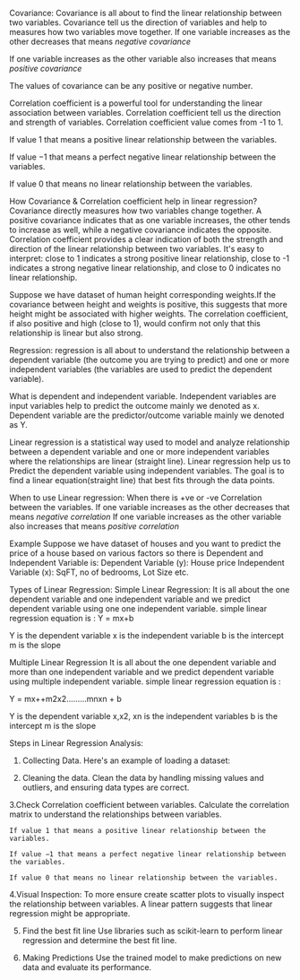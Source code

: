 Covariance: 
Covariance is all about to find the linear relationship between two variables. Covariance tell us the direction of variables and help to measures how two variables move together.
If one variable increases as the other decreases that means *negative covariance*

If one variable increases as the other variable also increases that means *positive covariance*


The values of covariance can be any positive or negative number.


Correlation coefficient is a powerful tool for understanding the linear association between variables. Correlation coefficient tell us the direction and strength of variables.
Correlation coefficient value comes from -1 to 1.

If value 1 that means a positive linear relationship between the variables.

If value −1 that means a perfect negative linear relationship between the variables.

If value 0 that means no linear relationship between the variables.


How Covariance & Correlation coefficient help in linear regression?
Covariance directly measures how two variables change together. A positive covariance indicates that as one variable increases, the other tends to increase as well, while a negative covariance indicates the opposite.
Correlation coefficient provides a clear indication of both the strength and direction of the linear relationship between two variables. It's easy to interpret: close to 1 indicates a strong positive linear relationship, close to -1 indicates a strong negative linear relationship, and close to 0 indicates no linear relationship.

Suppose we have dataset of human height corresponding weights.If the covariance between height and weights is positive, this suggests that more height might be associated with higher weights. The correlation coefficient, if also positive and high (close to 1), would confirm not only that this relationship is linear but also strong.


Regression: regression is all about to understand the relationship between a dependent variable (the outcome you are trying to predict) and one or more independent variables (the variables are used to predict the dependent variable).

What is dependent and independent variable.
Independent variables are input variables help to predict the outcome mainly we denoted as x.
Dependent variable are the predictor/outcome variable mainly we denoted as Y.

Linear regression is a statistical way used to model and analyze relationship between a dependent variable and one or more independent variables where the relationships are linear (straight line). Linear regression help us to Predict the dependent variable using independent variables. The goal is to find a linear equation(straight line) that best fits through the data points.

When to use Linear regression:
When there is +ve or -ve Correlation between the variables.
If one variable increases as the other decreases that means *negative correlation*
If one variable increases as the other variable also increases that means *positive correlation*


Example
Suppose we have dataset of houses and you want to predict the price of a house based on various factors so there is Dependent and Independent Variable is: 
Dependent Variable (y): House price
Independent Variable (x): SqFT, no of bedrooms, Lot Size etc.

Types of Linear Regression:
Simple Linear Regression:
It is all about the one dependent variable and one independent variable and we predict dependent variable using one one independent variable.
simple linear regression equation is :
Y = mx+b

Y is the dependent variable
x is the independent variable
b is the intercept
m is the slope


Multiple Linear Regression
It is all about the one dependent variable and more than one independent variable and we predict dependent variable using multiple independent variable.
simple linear regression equation is :

Y = mx++m2x2.........mnxn + b

Y is the dependent variable
x,x2, xn is the independent variables
b is the intercept
m is the slope


Steps in Linear Regression Analysis:
1. Collecting Data.
Here's an example of loading a dataset:

2. Cleaning the data.
Clean the data by handling missing values and outliers, and ensuring data types are correct.

3.Check Correlation coefficient between variables.
	Calculate the correlation matrix to understand the relationships between variables.

	If value 1 that means a positive linear relationship between the variables.

	If value −1 that means a perfect negative linear relationship between the variables.

	If value 0 that means no linear relationship between the variables.

4.Visual Inspection:
To more ensure create scatter plots to visually inspect the relationship between variables. A linear pattern suggests that linear regression might be appropriate.

5. Find the best fit line
Use libraries such as scikit-learn to perform linear regression and determine the best fit line.

6. Making Predictions
Use the trained model to make predictions on new data and evaluate its performance.




